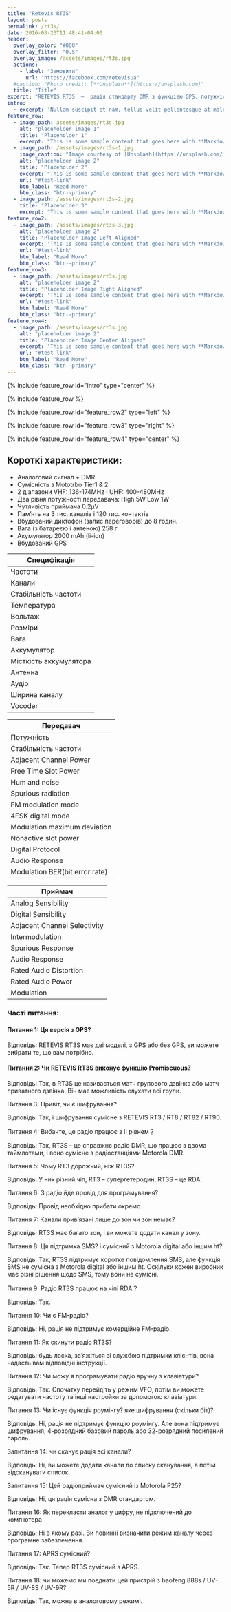 ```yaml
---
title: "Retevis RT3S"
layout: posts
permalink: /rt3s/
date: 2016-03-23T11:48:41-04:00
header:
  overlay_color: "#000"
  overlay_filter: "0.5"
  overlay_image: /assets/images/rt3s.jpg
  actions:
    - label: "Замовити"
      url: "https://facebook.com/retevisua"
  #caption: "Photo credit: [**Unsplash**](https://unsplash.com)"
  title: "Title"
excerpt: "RETEVIS RT3S  –  рація стандарту DMR з функцією GPS, потужністю до 5 ват, двома діапазонами, шифруванням та сумісністю з Mototrbo Tier Ⅰ & Ⅱ."
intro: 
  - excerpt: 'Nullam suscipit et nam, tellus velit pellentesque at malesuada, enim eaque. Quis nulla, netus tempor in diam gravida tincidunt, *proin faucibus* voluptate felis id sollicitudin. Centered with `type="center"`'
feature_row:
  - image_path: assets/images/rt3s.jpg
    alt: "placeholder image 1"
    title: "Placeholder 1"
    excerpt: "This is some sample content that goes here with **Markdown** formatting."
  - image_path: /assets/images/rt3s-1.jpg
    image_caption: "Image courtesy of [Unsplash](https://unsplash.com/)"
    alt: "placeholder image 2"
    title: "Placeholder 2"
    excerpt: "This is some sample content that goes here with **Markdown** formatting."
    url: "#test-link"
    btn_label: "Read More"
    btn_class: "btn--primary"
  - image_path: /assets/images/rt3s-2.jpg
    title: "Placeholder 3"
    excerpt: "This is some sample content that goes here with **Markdown** formatting."
feature_row2:
  - image_path: /assets/images/rt3s-3.jpg
    alt: "placeholder image 2"
    title: "Placeholder Image Left Aligned"
    excerpt: 'This is some sample content that goes here with **Markdown** formatting. Left aligned with `type="left"`'
    url: "#test-link"
    btn_label: "Read More"
    btn_class: "btn--primary"
feature_row3:
  - image_path: /assets/images/rt3s.jpg
    alt: "placeholder image 2"
    title: "Placeholder Image Right Aligned"
    excerpt: 'This is some sample content that goes here with **Markdown** formatting. Right aligned with `type="right"`'
    url: "#test-link"
    btn_label: "Read More"
    btn_class: "btn--primary"
feature_row4:
  - image_path: /assets/images/rt3s.jpg
    alt: "placeholder image 2"
    title: "Placeholder Image Center Aligned"
    excerpt: 'This is some sample content that goes here with **Markdown** formatting. Centered with `type="center"`'
    url: "#test-link"
    btn_label: "Read More"
    btn_class: "btn--primary"
---
```


{% include feature_row id="intro" type="center" %}

{% include feature_row %}

{% include feature_row id="feature_row2" type="left" %}

{% include feature_row id="feature_row3" type="right" %}

{% include feature_row id="feature_row4" type="center" %}

## Короткі характеристики:

- Аналоговий сигнал + DMR
- Сумісність з Mototrbo Tier1 & 2
- 2 діапазони VHF: 136-174MHz і UHF: 400-480MHz
- Два рівня потужності передавача: High 5W Low 1W
- Чутливість приймача 0.2μV
- Пам’ять на 3 тис. каналів і 120 тис. контактів
- Вбудований диктофон (запис переговорів) до 8 годин.
- Вага (з батареєю і антеною) 258 г
- Акумулятор 2000 mAh (li-ion)
- Вбудований GPS

| Специфікація                   |
| ------------------------------ |
| Частоти                        | 136-174MHz &400-480MHz |
| Канали                         | 3000 |
| Стабільність частоти           | +-1ppm |
| Температура                    | \-30℃~+60℃ |
| Вольтаж                        | 7.4V DC |
| Розміри                        | 131 x 61 x 36mm |
| Вага                           | 258g (за батареєю) |
| Аккумулятор                    | Li-ion |
| Місткість аккумулятора         | 2000mAh |
| Антенна                        | 50Omega |
| Аудіо                          | 1W 16Omega |
| Ширина каналу                  | 12.5KHz |
| Vocoder                        | AMBE+2trade |

| Передавач                      |
| ------------------------------ |
| Потужність                     | Highle 5W, Lowle 1W |
| Стабільність частоти           | plusmn1.0ppm |
| Adjacent Channel Power         | le-60dB |
| Free Time Slot Power           | TDMA:le57dBm |
| Hum and noise                  | \-40dB 12.5KHz |
| Spurious radiation             | Antenna:9KHz-1GHz le-36dBm<br>1GHz-12.75GHz le-30dBm |
| FM modulation mode             | 11K0F3E 12.5KHz |
| 4FSK digital mode              | 12.5KHz(data only):7K60FXD<br>12.5KHz(data and voice):7K60FXW |
| Modulation maximum deviation   | 2.5KHz 12.5KHz |
| Nonactive slot power           | \-57dBm |
| Digital Protocol               | ETSI-TS102 361-1,-2,-3 |
| Audio Response                 | #ERROR! |
| Modulation BER(bit error rate) | le5% |

| Приймач                        |
| ------------------------------ |
| Analog Sensibility             | 0.2microV 12dB SINAD |
| Digital Sensibility            | 0.25microV(BER:5%) |
| Adjacent Channel Selectivity   | le-60dB 12.5KHz |
| Intermodulation                | le60dB |
| Spurious Response              | ge70dB |
| Audio Response                 | #ERROR! |
| Rated Audio Distortion         | ＜5% |
| Rated Audio Power              | 1W |
| Modulation                     | ge45dB 25KHz<br>ge40dB 12.5KHz |

### Часті питання:

#### Питання 1: Ця версія з GPS?

Відповідь: RETEVIS RT3S має дві моделі, з GPS або без GPS, ви можете вибрати те, що вам потрібно.

#### Питання 2: Чи RETEVIS RT3S виконує функцію Promiscuous?

Відповідь: Так, в RT3S це називається матч групового дзвінка або матч приватного дзвінка. Він має можливість слухати всі групи.

Питання 3: Привіт, чи є шифрування?

Відповідь: Так, і шифрування сумісне з RETEVIS RT3 / RT8 / RT82 / RT90.

Питання 4: Вибачте, це радіо працює з II рівнем？

Відповідь: Так, RT3S – це справжнє радіо DMR, що працює з двома таймлотами, і воно сумісне з радіостанціями Motorola DMR.

Питання 5: Чому RT3 дорожчий, ніж RT3S?

Відповідь: У них різний чіп, RT3 – супергетеродин, RT3S – це RDA.

Питання 6: З радіо йде провід для програмування?

Відповідь: Провід необхідно прибати окремо.

Питання 7: Канали прив’язані лише до зон чи зон немає?

Відповідь: RT3S має багато зон, і ви можете додати канал у зону.

Питання 8: Ця підтримка SMS? і сумісний з Motorola digital або іншим ht?

Відповідь: Так, RT3S підтримує коротке повідомлення SMS, але функція SMS не сумісна з Motorola digital або іншим ht. Оскільки кожен виробник має різні рішення щодо SMS, тому вони не сумісні.

Питання 9: Радіо RT3S працює на чіпі RDA？

Відповідь: Так.

Питання 10: Чи є FM-радіо?

Відповідь: Ні, рація не підтримує комерційне FM-радіо.

Питання 11: Як скинути радіо RT3S?

Відповідь: будь ласка, зв’яжіться зі службою підтримки клієнтів, вона надасть вам відповідні інструкції.

Питання 12: Чи можу я програмувати радіо вручну з клавіатури?

Відповідь: Так. Спочатку перейдіть у режим VFO, потім ви можете редагувати частоту та інші настройки за допомогою клавіатури.

Питання 13: Чи існує функція роумінгу? яке шифрування (скільки біт)?

Відповідь: Ні, рація не підтримує функцію роумінгу. Але вона підтримує шифрування, 4-розрядний базовий пароль або 32-розрядний посилений пароль.

Запитання 14: чи сканує рація всі канали?

Відповідь: Ні, ви можете додати канали до списку сканування, а потім відсканувати список.

Запитання 15: Цей радіоприймач сумісний із Motorola P25?

Відповідь: Ні, ця рація сумісна з DMR стандартом.

Питання 16: Як перекласти аналог у цифру, не підключений до комп’ютера

Відповідь: Ні в якому разі. Ви повинні визначити режим каналу через програмне забезпечення.

Питання 17: APRS сумісний?

Відповідь: Так. Тепер RT3S сумісний з APRS.

Питання 18: чи можемо ми поєднати цей пристрій з baofeng 888s / UV-5R / UV-8S / UV-9R?

Відповідь: Так, можна в аналоговому режимі.